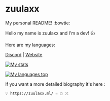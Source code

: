 # zuulaxx
My personal README!  :bowtie:

Hello my name is zuulaxx and I'm a dev! 👍

Here are my languages: 

[Discord](https://discord.gg/6jmGFVWAGk) | [Website](https://zuulaxx.ml)

[![My stats](https://ghstats.stilic.ml/api?username=zuulaxx89&hide_title=true&theme=dark)](https://github.com/anuraghazra/github-readme-stats)

[![My languages top](https://ghstats.stilic.ml/api/top-langs/?username=zuulaxx89&hide_title=true&theme=dark)](https://github.com/anuraghazra/github-readme-stats)

If you want a more detailed biography it's here : 

``💡 https://zuulaxx.ml/ ⎯⠀❐⠀⤬ ``
